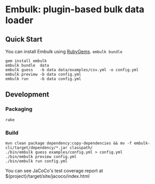 # Embulk: plugin-based bulk data loader

## Quick Start

You can install Embulk using [RubyGems](https://rubygems.org/). `embulk bundle`

```
gem install embulk
embulk bundle  data
embulk guess   -b data data/examples/csv.yml -o config.yml
embulk preview -b data config.yml
embulk run     -b data config.yml
```

## Development

### Packaging

```
rake
```

### Build

```
mvn clean package dependency:copy-dependencies && mv -f embulk-cli/target/dependency/*.jar classpath/
./bin/embulk guess examples/config.yml > config.yml
./bin/embulk preview config.yml
./bin/embulk run config.yml
```

You can see JaCoCo's test coverage report at ${project}/target/site/jacoco/index.html

